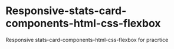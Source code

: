 # Responsive-stats-card-components-html-css-flexbox
Responsive stats-card-components-html-css-flexbox
for pracrtice
